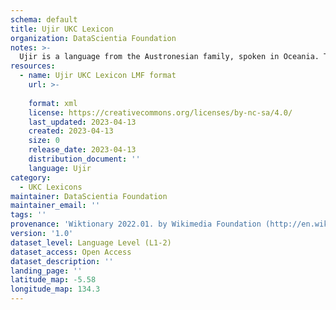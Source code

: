 ```yaml
---
schema: default
title: Ujir UKC Lexicon
organization: DataScientia Foundation
notes: >-
  Ujir is a language from the Austronesian family, spoken in Oceania. The UKC Lexicon of Ujir is represented as a lexico-semantic network. It consists of words, word senses, synsets, as well as sense-level and synset-level relationships.
resources:
  - name: Ujir UKC Lexicon LMF format
    url: >-
      
    format: xml
    license: https://creativecommons.org/licenses/by-nc-sa/4.0/
    last_updated: 2023-04-13
    created: 2023-04-13
    size: 0
    release_date: 2023-04-13
    distribution_document: ''
    language: Ujir
category:
  - UKC Lexicons
maintainer: DataScientia Foundation
maintainer_email: ''
tags: ''
provenance: 'Wiktionary 2022.01. by Wikimedia Foundation (http://en.wiktionary.org); Princeton WordNet 2.1 by Princeton University (https://wordnet.princeton.edu)'
version: '1.0'
dataset_level: Language Level (L1-2)
dataset_access: Open Access
dataset_description: ''
landing_page: ''
latitude_map: -5.58
longitude_map: 134.3
---
```

